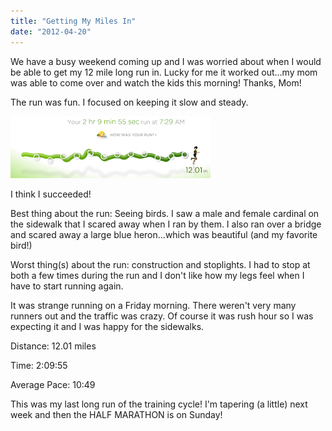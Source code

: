 ```yaml
---
title: "Getting My Miles In"
date: "2012-04-20"
---
```


We have a busy weekend coming up and I was worried about when I would be able to get my 12 mile long run in. Lucky for me it worked out...my mom was able to come over and watch the kids this morning! Thanks, Mom!  
  
  
The run was fun. I focused on keeping it slow and steady.   
  
  

[![](images/FireShot+Screen+Capture+%23003+-+'Nike++Dashboard'+-+nikerunning_nike_com_nikeos_p_nikeplus_en_US_plus_%23__dashboard.png)](http://3.bp.blogspot.com/-4mISzibHgWk/T5HFqDAlpXI/AAAAAAAAAeU/5vNUzg77-m4/s1600/FireShot+Screen+Capture+%23003+-+'Nike++Dashboard'+-+nikerunning_nike_com_nikeos_p_nikeplus_en_US_plus_%23__dashboard.png)

  

I think I succeeded! 

  

Best thing about the run: Seeing birds. I saw a male and female cardinal on the sidewalk that I scared away when I ran by them. I also ran over a bridge and scared away a large blue heron...which was beautiful (and my favorite bird!)

  

Worst thing(s) about the run: construction and stoplights. I had to stop at both a few times during the run and I don't like how my legs feel when I have to start running again. 

  

It was strange running on a Friday morning. There weren't very many runners out and the traffic was crazy. Of course it was rush hour so I was expecting it and I was happy for the sidewalks.

  

Distance: 12.01 miles

Time: 2:09:55

Average Pace: 10:49

  

This was my last long run of the training cycle! I'm tapering (a little) next week and then the HALF MARATHON is on Sunday!
